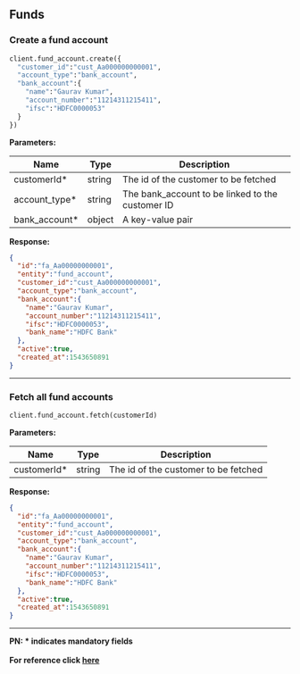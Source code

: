 ## Funds

### Create a fund account
```py
client.fund_account.create({
  "customer_id":"cust_Aa000000000001",
  "account_type":"bank_account",
  "bank_account":{
    "name":"Gaurav Kumar",
    "account_number":"11214311215411",
    "ifsc":"HDFC0000053"
  }
})
```

**Parameters:**

| Name          | Type        | Description                                 |
|---------------|-------------|---------------------------------------------|
| customerId*   | string      | The id of the customer to be fetched  |
| account_type* | string      | The bank_account to be linked to the customer ID  |
| bank_account* | object      | A key-value pair  |

**Response:**
```json
{
  "id":"fa_Aa00000000001",
  "entity":"fund_account",
  "customer_id":"cust_Aa000000000001",
  "account_type":"bank_account",
  "bank_account":{
    "name":"Gaurav Kumar",
    "account_number":"11214311215411",
    "ifsc":"HDFC0000053",
    "bank_name":"HDFC Bank"
  },
  "active":true,
  "created_at":1543650891
}
```
-------------------------------------------------------------------------------------------------------

### Fetch all fund accounts

```py
client.fund_account.fetch(customerId)
```

**Parameters:**

| Name          | Type        | Description                                 |
|---------------|-------------|---------------------------------------------|
| customerId*   | string      | The id of the customer to be fetched  |

**Response:**
```json
{
  "id":"fa_Aa00000000001",
  "entity":"fund_account",
  "customer_id":"cust_Aa000000000001",
  "account_type":"bank_account",
  "bank_account":{
    "name":"Gaurav Kumar",
    "account_number":"11214311215411",
    "ifsc":"HDFC0000053",
    "bank_name":"HDFC Bank"
  },
  "active":true,
  "created_at":1543650891
}
```
-------------------------------------------------------------------------------------------------------

**PN: * indicates mandatory fields**
<br>
<br>
**For reference click [here](https://razorpay.com/docs/payments/customers/customer-fund-account-api/)**